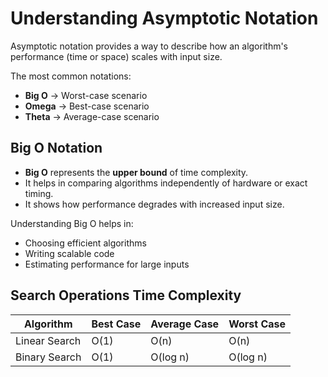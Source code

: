 # Understanding Asymptotic Notation

Asymptotic notation provides a way to describe how an algorithm's performance (time or space) scales with input size.

The most common notations:
- **Big O** → Worst-case scenario
- **Omega** → Best-case scenario
- **Theta** → Average-case scenario

## Big O Notation

- **Big O** represents the **upper bound** of time complexity.
- It helps in comparing algorithms independently of hardware or exact timing.
- It shows how performance degrades with increased input size.

Understanding Big O helps in:
- Choosing efficient algorithms
- Writing scalable code
- Estimating performance for large inputs
  
## Search Operations Time Complexity

| Algorithm       | Best Case     | Average Case     | Worst Case      |
|----------------|----------------|------------------|-----------------|
| Linear Search         | O(1)           | O(n)             | O(n)            |
| Binary Search   | O(1)           | O(log n)         | O(log n)        |
